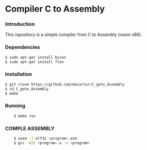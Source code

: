 # Compiler C to Assembly

### Introduction
This repository is a simple compiler from C to Assembly (nasm x86).


### Dependencies
```sh
$ sudo apt-get install bison
$ sudo apt-get install flex
```
### Installation
```sh
$ git clone https://github.com/macartur/C_goto_Assembly
$ cd C_goto_Assembly
$ make
```

### Running
```sh
    $ make run
```

### COMPLE ASSEMBLY
```sh
    $ nasm -f elf32 <program>.asm
    $ gcc -m32 <program>.o -o <program>
```
